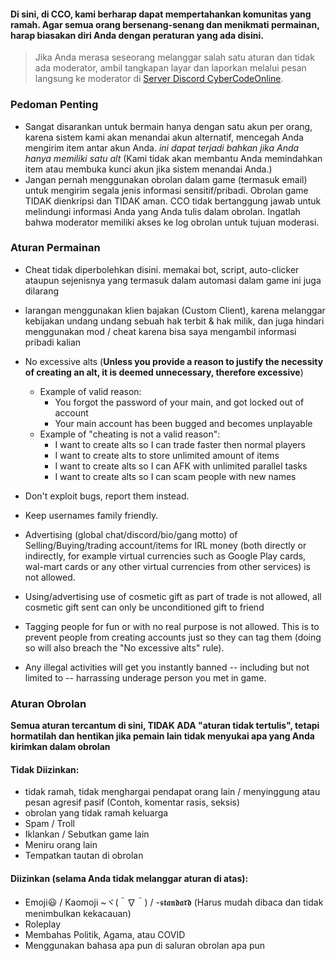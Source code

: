 

#### Di sini, di CCO, kami berharap dapat mempertahankan komunitas yang ramah. Agar semua orang bersenang-senang dan menikmati permainan, harap biasakan diri Anda dengan peraturan yang ada disini.

> Jika Anda merasa seseorang melanggar salah satu aturan dan tidak ada moderator, ambil tangkapan layar dan laporkan melalui pesan langsung ke moderator di [Server  Discord CyberCodeOnline](https://discord.gg/JREx8xz).

### Pedoman Penting
* Sangat disarankan untuk bermain hanya dengan satu akun per orang, karena sistem kami akan menandai akun alternatif, mencegah Anda mengirim item antar akun Anda. *ini dapat terjadi bahkan jika Anda hanya memiliki satu alt* (Kami tidak akan membantu Anda memindahkan item atau membuka kunci akun jika sistem menandai Anda.)
* Jangan pernah menggunakan obrolan dalam game (termasuk email) untuk mengirim segala jenis informasi sensitif/pribadi. Obrolan game TIDAK dienkripsi dan TIDAK aman. CCO tidak bertanggung jawab untuk melindungi informasi Anda yang Anda tulis dalam obrolan. Ingatlah bahwa moderator memiliki akses ke log obrolan untuk tujuan moderasi.


### Aturan Permainan
-   Cheat tidak diperbolehkan disini. memakai bot, script, auto-clicker ataupun sejenisnya yang termasuk dalam automasi dalam game ini juga dilarang
-  larangan menggunakan klien bajakan (Custom Client), karena melanggar kebijakan undang undang sebuah hak terbit & hak milik, dan juga hindari menggunakan mod / cheat karena bisa saya mengambil informasi pribadi kalian 

-   No excessive alts (**Unless you provide a reason to justify the necessity of creating an alt, it is deemed unnecessary, therefore excessive**)
    -   Example of valid reason:
        -   You forgot the password of your main, and got locked out of account
        -   Your main account has been bugged and becomes unplayable
    -   Example of "cheating is not a valid reason":
        -   I want to create alts so I can trade faster then normal players
        -   I want to create alts to store unlimited amount of items
        -   I want to create alts so I can AFK with unlimited parallel tasks
        -   I want to create alts so I can scam people with new names
-   Don't exploit bugs, report them instead.
-   Keep usernames family friendly.
-   Advertising (global chat/discord/bio/gang motto) of Selling/Buying/trading account/items for IRL money (both directly or indirectly, for example virtual currencies such as Google Play cards, wal-mart cards or any other virtual currencies from other services) is not allowed.
-   Using/advertising use of cosmetic gift as part of trade is not allowed, all cosmetic gift sent can only be unconditioned gift to friend
-   Tagging people for fun or with no real purpose is not allowed. This is to prevent people from creating accounts just so they can tag them (doing so will also breach the "No excessive alts" rule).
-   Any illegal activities will get you instantly banned -- including but not limited to -- harrassing underage person you met in game.

### Aturan Obrolan
**Semua aturan tercantum di sini, TIDAK ADA "aturan tidak tertulis", tetapi hormatilah dan hentikan jika pemain lain tidak menyukai apa yang Anda kirimkan dalam obrolan**
#### Tidak Diizinkan:  
* tidak ramah, tidak menghargai pendapat orang lain / menyinggung atau pesan agresif pasif (Contoh, komentar rasis, seksis) 
* obrolan yang tidak ramah keluarga 
* Spam / Troll 
* Iklankan / Sebutkan game lain 
* Meniru orang lain 
* Tempatkan tautan di obrolan 

#### Diizinkan (selama Anda tidak melanggar aturan di atas):
* Emoji😃 / Kaomoji ~ヾ(＾∇＾) / -𝖘𝖙𝖆𝖓𝖉𝖆𝖗𝖉 (Harus mudah dibaca dan tidak menimbulkan kekacauan) 
* Roleplay
* Membahas Politik, Agama, atau COVID
* Menggunakan bahasa apa pun di saluran obrolan apa pun 
